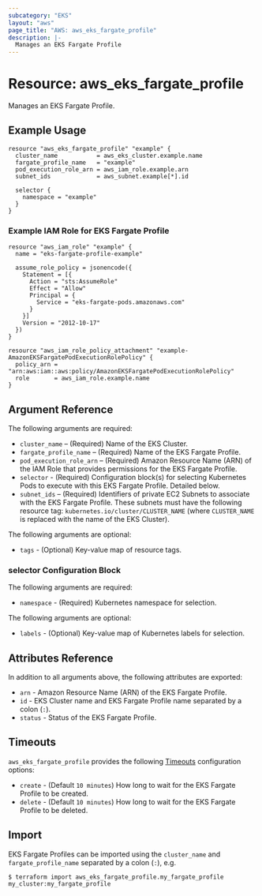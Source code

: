 ```yaml
---
subcategory: "EKS"
layout: "aws"
page_title: "AWS: aws_eks_fargate_profile"
description: |-
  Manages an EKS Fargate Profile
---
```


# Resource: aws_eks_fargate_profile

Manages an EKS Fargate Profile.

## Example Usage

```hcl
resource "aws_eks_fargate_profile" "example" {
  cluster_name           = aws_eks_cluster.example.name
  fargate_profile_name   = "example"
  pod_execution_role_arn = aws_iam_role.example.arn
  subnet_ids             = aws_subnet.example[*].id

  selector {
    namespace = "example"
  }
}
```

### Example IAM Role for EKS Fargate Profile

```hcl
resource "aws_iam_role" "example" {
  name = "eks-fargate-profile-example"

  assume_role_policy = jsonencode({
    Statement = [{
      Action = "sts:AssumeRole"
      Effect = "Allow"
      Principal = {
        Service = "eks-fargate-pods.amazonaws.com"
      }
    }]
    Version = "2012-10-17"
  })
}

resource "aws_iam_role_policy_attachment" "example-AmazonEKSFargatePodExecutionRolePolicy" {
  policy_arn = "arn:aws:iam::aws:policy/AmazonEKSFargatePodExecutionRolePolicy"
  role       = aws_iam_role.example.name
}
```

## Argument Reference

The following arguments are required:

* `cluster_name` – (Required) Name of the EKS Cluster.
* `fargate_profile_name` – (Required) Name of the EKS Fargate Profile.
* `pod_execution_role_arn` – (Required) Amazon Resource Name (ARN) of the IAM Role that provides permissions for the EKS Fargate Profile.
* `selector` - (Required) Configuration block(s) for selecting Kubernetes Pods to execute with this EKS Fargate Profile. Detailed below.
* `subnet_ids` – (Required) Identifiers of private EC2 Subnets to associate with the EKS Fargate Profile. These subnets must have the following resource tag: `kubernetes.io/cluster/CLUSTER_NAME` (where `CLUSTER_NAME` is replaced with the name of the EKS Cluster).

The following arguments are optional:

* `tags` - (Optional) Key-value map of resource tags.

### selector Configuration Block

The following arguments are required:

* `namespace` - (Required) Kubernetes namespace for selection.

The following arguments are optional:

* `labels` - (Optional) Key-value map of Kubernetes labels for selection.

## Attributes Reference

In addition to all arguments above, the following attributes are exported:

* `arn` - Amazon Resource Name (ARN) of the EKS Fargate Profile.
* `id` - EKS Cluster name and EKS Fargate Profile name separated by a colon (`:`).
* `status` - Status of the EKS Fargate Profile.

## Timeouts

`aws_eks_fargate_profile` provides the following [Timeouts](/docs/configuration/resources.html#timeouts) configuration options:

* `create` - (Default `10 minutes`) How long to wait for the EKS Fargate Profile to be created.
* `delete` - (Default `10 minutes`) How long to wait for the EKS Fargate Profile to be deleted.

## Import

EKS Fargate Profiles can be imported using the `cluster_name` and `fargate_profile_name` separated by a colon (`:`), e.g.

```
$ terraform import aws_eks_fargate_profile.my_fargate_profile my_cluster:my_fargate_profile
```
